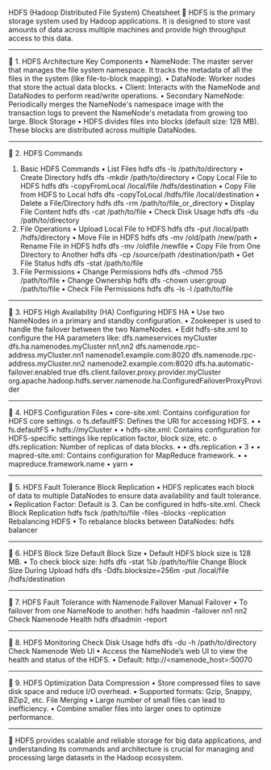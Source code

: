 HDFS (Hadoop Distributed File System) Cheatsheet 🌟
HDFS is the primary storage system used by Hadoop applications. It is designed to store vast amounts of data across multiple machines and provide high throughput access to this data.
________________________________________
🔹 1. HDFS Architecture
Key Components
•	NameNode: The master server that manages the file system namespace. It tracks the metadata of all the files in the system (like file-to-block mapping).
•	DataNode: Worker nodes that store the actual data blocks.
•	Client: Interacts with the NameNode and DataNodes to perform read/write operations.
•	Secondary NameNode: Periodically merges the NameNode's namespace image with the transaction logs to prevent the NameNode's metadata from growing too large.
Block Storage
•	HDFS divides files into blocks (default size: 128 MB). These blocks are distributed across multiple DataNodes.
________________________________________
🔹 2. HDFS Commands
1. Basic HDFS Commands
•	List Files
hdfs dfs -ls /path/to/directory
•	Create Directory
hdfs dfs -mkdir /path/to/directory
•	Copy Local File to HDFS
hdfs dfs -copyFromLocal /local/file /hdfs/destination
•	Copy File from HDFS to Local
hdfs dfs -copyToLocal /hdfs/file /local/destination
•	Delete a File/Directory
hdfs dfs -rm /path/to/file_or_directory
•	Display File Content
hdfs dfs -cat /path/to/file
•	Check Disk Usage
hdfs dfs -du /path/to/directory
2. File Operations
•	Upload Local File to HDFS
hdfs dfs -put /local/path /hdfs/directory
•	Move File in HDFS
hdfs dfs -mv /old/path /new/path
•	Rename File in HDFS
hdfs dfs -mv /oldfile /newfile
•	Copy File from One Directory to Another
hdfs dfs -cp /source/path /destination/path
•	Get File Status
hdfs dfs -stat /path/to/file
3. File Permissions
•	Change Permissions
hdfs dfs -chmod 755 /path/to/file
•	Change Ownership
hdfs dfs -chown user:group /path/to/file
•	Check File Permissions
hdfs dfs -ls -l /path/to/file
________________________________________
🔹 3. HDFS High Availability (HA)
Configuring HDFS HA
•	Use two NameNodes in a primary and standby configuration.
•	Zookeeper is used to handle the failover between the two NameNodes.
•	Edit hdfs-site.xml to configure the HA parameters like:
<property>
  <name>dfs.nameservices</name>
  <value>myCluster</value>
</property>
<property>
  <name>dfs.ha.namenodes.myCluster</name>
  <value>nn1,nn2</value>
</property>
<property>
  <name>dfs.namenode.rpc-address.myCluster.nn1</name>
  <value>namenode1.example.com:8020</value>
</property>
<property>
  <name>dfs.namenode.rpc-address.myCluster.nn2</name>
  <value>namenode2.example.com:8020</value>
</property>
<property>
  <name>dfs.ha.automatic-failover.enabled</name>
  <value>true</value>
</property>
<property>
  <name>dfs.client.failover.proxy.provider.myCluster</name>
  <value>org.apache.hadoop.hdfs.server.namenode.ha.ConfiguredFailoverProxyProvider</value>
</property>
________________________________________
🔹 4. HDFS Configuration Files
•	core-site.xml: Contains configuration for HDFS core settings.
o	fs.defaultFS: Defines the URI for accessing HDFS.
•	<property>
•	  <name>fs.defaultFS</name>
•	  <value>hdfs://myCluster</value>
•	</property>
•	hdfs-site.xml: Contains configuration for HDFS-specific settings like replication factor, block size, etc.
o	dfs.replication: Number of replicas of data blocks.
•	<property>
•	  <name>dfs.replication</name>
•	  <value>3</value>
•	</property>
•	mapred-site.xml: Contains configuration for MapReduce framework.
•	<property>
•	  <name>mapreduce.framework.name</name>
•	  <value>yarn</value>
•	</property>
________________________________________
🔹 5. HDFS Fault Tolerance
Block Replication
•	HDFS replicates each block of data to multiple DataNodes to ensure data availability and fault tolerance.
•	Replication Factor: Default is 3. Can be configured in hdfs-site.xml.
Check Block Replication
hdfs fsck /path/to/file -files -blocks -replication
Rebalancing HDFS
•	To rebalance blocks between DataNodes:
hdfs balancer
________________________________________
🔹 6. HDFS Block Size
Default Block Size
•	Default HDFS block size is 128 MB.
•	To check block size:
hdfs dfs -stat %b /path/to/file
Change Block Size During Upload
hdfs dfs -Ddfs.blocksize=256m -put /local/file /hdfs/destination
________________________________________
🔹 7. HDFS Fault Tolerance with Namenode Failover
Manual Failover
•	To failover from one NameNode to another:
hdfs haadmin -failover nn1 nn2
Check Namenode Health
hdfs dfsadmin -report
________________________________________
🔹 8. HDFS Monitoring
Check Disk Usage
hdfs dfs -du -h /path/to/directory
Check Namenode Web UI
•	Access the NameNode’s web UI to view the health and status of the HDFS.
•	Default: http://<namenode_host>:50070
________________________________________
🔹 9. HDFS Optimization
Data Compression
•	Store compressed files to save disk space and reduce I/O overhead.
•	Supported formats: Gzip, Snappy, BZip2, etc.
File Merging
•	Large number of small files can lead to inefficiency.
•	Combine smaller files into larger ones to optimize performance.
________________________________________
🚀 HDFS provides scalable and reliable storage for big data applications, and understanding its commands and architecture is crucial for managing and processing large datasets in the Hadoop ecosystem.

